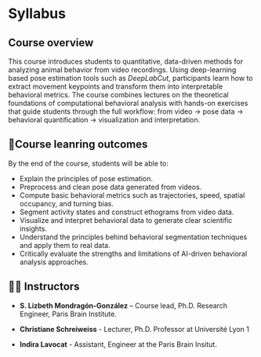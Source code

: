 # Syllabus

## Course overview 

This course introduces students to quantitative, data-driven methods for analyzing animal behavior from video recordings. Using deep-learning based pose estimation tools such as *DeepLabCut*, participants learn how to extract movement keypoints and transform them into interpretable behavioral metrics. The course combines lectures on the theoretical foundations of computational behavioral analysis with hands-on exercises that guide students through the full workflow: from video → pose data → behavioral quantification → visualization and interpretation.


## 🎯Course leanring outcomes
By the end of the course, students will be able to:

* Explain the principles of pose estimation.
* Preprocess and clean pose data generated from videos.
* Compute basic behavioral metrics such as trajectories, speed, spatial occupancy, and turning bias.
* Segment activity states and construct ethograms from video data.
* Visualize and interpret behavioral data to generate clear scientific insights.
* Understand the principles behind behavioral segmentation techniques and apply them to real data.
* Critically evaluate the strengths and limitations of AI-driven behavioral analysis approaches.

## 👩‍🏫 Instructors


* **S. Lizbeth Mondragón-González**  – Course lead, Ph.D. Research Engineer, Paris Brain Institute.

* **Christiane Schreiweiss** - Lecturer, Ph.D. Professor at Université Lyon 1

* **Indira Lavocat** - Assistant, Engineer at the Paris Brain Insitut.

